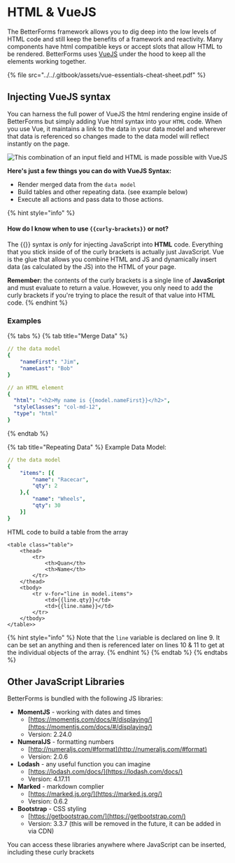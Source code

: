 # HTML & VueJS

The BetterForms framework allows you to dig deep into the low levels of HTML code and still keep the benefits of a framework and reactivity. Many components have html compatible keys or accept slots that allow HTML to be rendered. BetterForms uses [VueJS](https://vuejs.org) under the hood to keep all the elements working together.

{% file src="../../.gitbook/assets/vue-essentials-cheat-sheet.pdf" %}

## Injecting VueJS syntax

You can harness the full power of VueJS the html rendering engine inside of BetterForms but simply adding Vue html syntax into your `HTML` code. When you use Vue, it maintains a link to the data in your data model and wherever that data is referenced so changes made to the data model will reflect instantly on the page.

![This combination of an input field and HTML is made possible with VueJS](../../.gitbook/assets/2019-07-15-15.47.39.gif)

**Here's just a few things you can do with VueJS Syntax:**

* Render merged data from the `data model`
* Build tables and other repeating data. (see example below)
* Execute all actions and pass data to those actions.

{% hint style="info" %}
#### How do I know when to use `{{curly-brackets}}` or not?

The \{{\}} syntax is _only_ for injecting JavaScript into **HTML** code. Everything that you stick inside of of the curly brackets is actually just JavaScript. Vue is the glue that allows you combine HTML and JS and dynamically insert data (as calculated by the JS) into the HTML of your page.

**Remember:** the contents of the curly brackets is a single line of **JavaScript** and must evaluate to return a value. However, you only need to add the curly brackets if you're trying to place the result of that value into HTML code.
{% endhint %}

### Examples

{% tabs %}
{% tab title="Merge Data" %}
```yaml
// the data model
{
    "nameFirst": "Jim",
    "nameLast": "Bob"
}
```

```yaml
// an HTML element
{
  "html": "<h2>My name is {{model.nameFirst}}</h2>",
  "styleClasses": "col-md-12",
  "type": "html"
}
```
{% endtab %}

{% tab title="Repeating Data" %}
Example Data Model:

```yaml
// the data model
{
    "items": [{
        "name": "Racecar",
        "qty": 2
    },{
        "name": "Wheels",
        "qty": 30
    }]
}
```

HTML code to build a table from the array

```markup
<table class="table">
    <thead>
        <tr>
            <th>Quan</th>
            <th>Name</th>
        </tr>
    </thead>
    <tbody>
        <tr v-for="line in model.items"> 
            <td>{{line.qty}}</td> 
            <td>{{line.name}}</td> 
        </tr>
    </tbody>
</table>>
```

{% hint style="info" %}
Note that the `line` variable is declared on line 9. It can be set an anything and then is referenced later on lines 10 & 11 to get at the individual objects of the array.
{% endhint %}
{% endtab %}
{% endtabs %}

## Other JavaScript Libraries

BetterForms is bundled with the following JS libraries:

* **MomentJS** - working with dates and times
  * [https://momentjs.com/docs/#/displaying/](https://momentjs.com/docs/#/displaying/)
  * Version: 2.24.0
* **NumeralJS** - formatting numbers
  * [http://numeraljs.com/#format](http://numeraljs.com/#format)
  * Version: 2.0.6
* **Lodash** - any useful function you can imagine
  * [https://lodash.com/docs/](https://lodash.com/docs/)
  * Version: 4.17.11
* **Marked** - markdown complier
  * [https://marked.js.org/](https://marked.js.org/)
  * Version: 0.6.2
* **Bootstrap** - CSS styling
  * [https://getbootstrap.com/](https://getbootstrap.com/)
  * Version: 3.3.7 (this will be removed in the future, it can be added in via CDN)

You can access these libraries anywhere where JavaScript can be inserted, including these curly brackets
